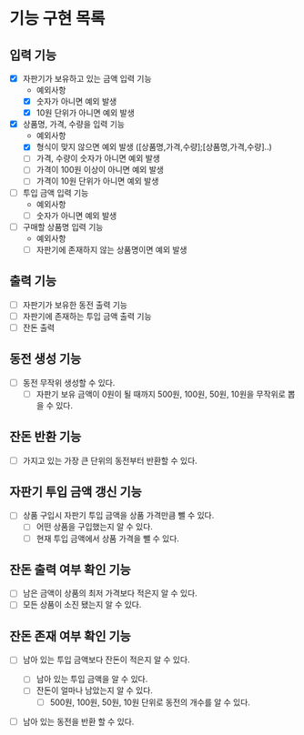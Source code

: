 # 기능 구현 목록 
## 입력 기능
- [x] 자판기가 보유하고 있는 금액 입력 기능
  - 예외사항
  - [x] 숫자가 아니면 예외 발생
  - [x] 10원 단위가 아니면 예외 발생
  
- [x] 상품명, 가격, 수량을 입력 기능 
  - 예외사항
  - [x] 형식이 맞지 않으면 예외 발생 ([상품명,가격,수량];[상품명,가격,수량]..)
  - [ ] 가격, 수량이 숫자가 아니면 예외 발생 
  - [ ] 가격이 100원 이상이 아니면 예외 발생
  - [ ] 가격이 10원 단위가 아니면 예외 발생
  
- [ ] 투입 금액 입력 기능
  - 예외사항
  - [ ] 숫자가 아니면 예외 발생

- [ ] 구매할 상품명 입력 기능
  - 예외사항
  - [ ] 자판기에 존재하지 않는 상품명이면 예외 발생

## 출력 기능 
- [ ] 자판기가 보유한 동전 출력 기능
- [ ] 자판기에 존재하는 투입 금액 출력 기능
- [ ] 잔돈 출력 

## 동전 생성 기능
- [ ] 동전 무작위 생성할 수 있다.
  - [ ] 자판기 보유 금액이 0원이 될 때까지 500원, 100원, 50원, 10원을 무작위로 뽑을 수 있다.

## 잔돈 반환 기능
- [ ] 가지고 있는 가장 큰 단위의 동전부터 반환할 수 있다.

## 자판기 투입 금액 갱신 기능
- [ ] 상품 구입시 자판기 투입 금액을 상품 가격만큼 뺄 수 있다.
  - [ ] 어떤 상품을 구입했는지 알 수 있다.
  - [ ] 현재 투입 금액에서 상품 가격을 뺄 수 있다.

## 잔돈 출력 여부 확인 기능 
- [ ] 남은 금액이 상품의 최저 가격보다 적은지 알 수 있다.
- [ ] 모든 상품이 소진 됐는지 알 수 있다. 

## 잔돈 존재 여부 확인 기능
- [ ] 남아 있는 투입 금액보다 잔돈이 적은지 알 수 있다.
  - [ ] 남아 있는 투입 금액을 알 수 있다. 
  - [ ] 잔돈이 얼마나 남았는지 알 수 있다.
    - [ ] 500원, 100원, 50원, 10원 단위로 동전의 개수를 알 수 있다.
- [ ] 남아 있는 동전을 반환 할 수 있다. 

